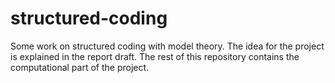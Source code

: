 # structured-coding
Some work on structured coding with model theory. The idea for the project is explained in the report draft.
The rest of this repository contains the computational part of the project.
